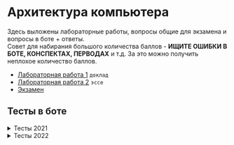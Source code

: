 # Архитектура компьютера
Здесь выложены лабораторные работы, вопросы общие для экзамена и вопросы в боте + ответы.  
Совет для набирания большого количества баллов - **ИЩИТЕ ОШИБКИ В БОТЕ, КОНСПЕКТАХ, ПЕРВОДАХ** и т.д. За это можно получить неплохое количество баллов.

+ [Лабораторная работа 1](./LAB_1) `доклад`
+ [Лабораторная работа 2](./LAB_2) `эссе`
+ [Экзамен](./docs/АК%20экзамен.pdf)


## Тесты в боте
<details><summary>Тесты 2021</summary>
<details><summary>Тест 1</summary>
    
В чем основная цель практик архитектурного проектирования и системной инженерии?
    
1. Сокращение времени на разработку.
2. Сокращение затрат на разработку.
3. Улучшение характеристик разрабатываемой системы.
4. **Сокращение проектных рисков.**
    
Почему большинство современных компьютерных систем считаются системами с преобладающей программной составляющей?
    
1. Программная составляющая является частью системы.
2. **Значительная частью бюджета уходит на разработку программного обеспечения.**
3. Система может распространяться без аппаратного обеспечения.
4. Разработка системы включает создание программы испытаний.
    
На какой стадии жизненного цикла системы определяется операционное окружение?
    
1. Замысел
2. Разработка
3. Производство
4. **Применение**
5. Поддержка
6. Списание
    
Что такое 'обеспечивающая система'?
    
1. Элемент разрабатываемой системы.
2. Система из операционного окружения.
3. Система энергоснабжения.
4. Инвесторы и инвестиционные фонды.
5. **Система, позволяющая продвигать систему между стадиями жизненного цикла.**
    
Вы согласны с утверждением: архитектура определяет то, как система будет развиваться в будущем?
    
1. **Да**
2. Нет
    
Вы согласны с утверждением: архитектура затрагивает все вопросы и аспекты устройства системы?
    
1. Да
2. **Нет**
    
</details>
<details><summary>Тест 2</summary>

Какой механизм оптимизации может быть применен для повышения скорости расчётов большой группой людей?

1. Суперскалярные вычисления.
2. **Конвейерные вычисления.**
3. Кеширование.
4. Ленивые вычисления.

Какой из перечисленных механизмов расчетов позволяет относительно просто наращивать разрядность операндов и результата:

1. Логарифмическая линейка.
2. **Арифмометр.**
3. Рота солдат.

Надежность расчетов при выполнении большой группой людей достигается не за счет (выберите неправильный ответ):

1. **Защиты от ошибок в алгоритме.**
2. Оптимизации ввода/вывода промежуточных значений.
3. Резервирования вычислительных узлов.
4. Механизмов защиты от сокрытия ошибок.

Типичная область использования для релейных схем:

1. Разработка информационных систем.
2. **Разработка систем управления.**
3. Разработка встроенных систем.
4. Разработка систем на кристалле.

Значение сигнала `x` в логических выражениях означает:

1. На линии не установлено никакое значение.
2. Электрический уровень на линии не является корректным (не может быть интерпретирован).
3. **На линии может быть установлена либо 0, либо 1, в зависимости от реализации.**
4. Линия отключена.

Разделение комбинационной схемы на две части при помощи регистров не позволяет (выберите неправильный ответ):

1. Повысить тактовую частоту схемы.
2. **Повысить скорость расчета схемы (секунд на операцию).**
3. Увеличь производительность схемы (операций в секунду).
    
</details>
<details><summary>Тест 3</summary>

Считается, что закон Мура сегодня не работает. Выберите неправильную причину (неправильный ответ)

1. Высокая сложность параллельного программирования.
2. **Популяризация облачных платформ.**
3. Закон Амдала.
4. Ограничения каналов данных.
5. Трудности отвода тепла.

Согласно определению OMG Essence, в программную систему не включается:

1. **Методическое обеспечение.**
2. Программное обеспечение.
3. Аппаратное обеспечение.
4. Данные.

Hardware и Software означает (выберите правильное утверждение):

1. hard - сложное, soft - простое
2. hard - аппаратное обеспечение, soft - программное обеспечение
3. hard - твёрдое (можно постучать), soft - нефизическое (нельзя постучать)
4. **hard - твёрдое (сложно изменить), soft - мягкое (легко изменить)**

Программируемый логический контроллер (ПЛК) это (АСУТП -- Автоматизированная система управления технологическим процессом):

1. Система на кристалле, адаптированная для конкретной задачи в области АСУТП.
2. Типичная встроенная система, поддерживающая язык программирования общего назначения высокого уровня (C, Python, C++, Rust).
3. **Универсальная встраиваемая система для АСУТП, поддерживающая специализированные языки программирования.**
4. Персональный компьютер со специализированным программным обеспечением для АСУТП.
5. Контроллер, позволяющий запрограммировать произвольную логическую функцию.

Модели вычислений не являются частичными синонимами для:

1. парадигм программирования
2. **паттернам проектирования**
3. стилям программирования
4. языкам программирования

Согласно определению OMG Essence, в программную систему включаются данные, что это за данные?

1. Данные, обрабатываемые системой.
2. Данные с программным обеспечением.
3. **Служебные данные (шаблоны, шрифты и т.п.)**
4. Документация на систему.
    
</details>
<details><summary>Тест 4</summary>

Машина Тьюринга является абстрактным вычислителем так как:

1. Никто не думал её реализовать на практике.
2. Высокая сложность программирования.
3. Управляющее устройство (головка) слишком сложна в реализации для реальных алгоритмов.
4. **Сложность реализации требуемой ленты.**
5. Неполнота по Тьюрингу.

Что в информационном процессоре является опциональным с точки зрения практического применения?

1. **ввод информации**
2. процессор
3. вывод информации
4. хранилище данных

Какому свойству не должна отвечать модель вычислений универсального информационного процессора (неправильный ответ)?

1. полнота по Тьюрингу
2. **соответствие аппаратному базису процессора**
3. условная произвольность объёма программы
4. возможность изменения программы

Выберите среди перечисленных пунктов тот, который не относится к принципам фон Неймановской архитектуры (неправильный ответ):

1. Использование бинарного кодирования.
2. Возможность условного перехода.
3. Использование адресуемой памяти для хранения программ и данных.
4. **Использование микропрограммного управления.**
5. Использование программного управления с последовательной выборкой команд.

В чем ключевое отличие Принстонской и Гарвардской архитектуры?

1. Способ лицензирования
2. Принцип построения системы команд
3. Наличие или отсутствие микропрограммного управления
4. **Совместное или раздельное хранения программ и данных**

Ключевое преимущество Гарвардской архитектуры?

1. Возможность использования без лицензионных отчислений
2. Унифицированный доступ к памяти команд и данных
3. **Возможность одновременного доступа к командам и данным**
4. Простота аппаратной реализации
5. Высокий уровень предсказуемости времени исполнения
6. Сокращённая система команд
    
</details>
<details><summary>Тест 5</summary>

Микрооперация это:

1. Операция для взаимодействия с памятью
2. Операция, выполняемая за 1 такт процессора
3. **Операция, непосредственно кодирующая сигналы процессора**
4. Операция, кодируемая одним машинным словом

Первая C в CISC это:

1. **Complex**
2. Computer
3. Controller
4. Custom

Последняя R в RISC это:

1. Revised
2. Rationalized
3. **Reduced**
4. Realtime

NISC -- Not Instruction Set Computer, что это означает?

1. В процессоре отсутствуют микрооперации
2. В процессоре отсутствуют микроинструкции
3. В процессоре отсутствуют инструкции для управления процессором
4. В процессоре отсутствует память команд (только управляющие автоматы)
5. **Система микроопераций является системой команд процессора**

Какое утверждение о стековых процессорах является некорректным?

1. **Стековый процессор относится к фон Неймановским архитектурам.**
2. Стековый процессор является процессором высокого уровня (high-level language computer architecture)
3. Стековый процессор использует стек для работы с данными вместо регистров
4. Стековый процессор естественным образом поддерживает процедуры

Что привело к появлению и развитию CISC процессоров?

1. Принцип программного управления
2. Гарвардская архитектура процессора
3. **Принцип микрограммного управления**
4. Недостатки RISC процессоров
5. Развитие технологии производства интегральных схем

RISC процессора вытесняют CISC процессора. Должны ли NISC процессора вытеснить RISC процессора (в роли CPU)?

1. Да. NISC позволяет упростить аппаратную составляющую процессора.
2. Да. NISC позволяет компиляторам генерировать более эффективный код.
3. **Нет. NISC не позволяет обеспечить бинарную совместимость программного обеспечения.**
4. Нет. NISC процессора обладают слишком низкой плотностью кода.
    
</details>
<details><summary>Тест 6</summary>

Иерархия памяти в компьютерах обусловлена?

1. Маркетинговыми исследованиями
2. Личными предпочтениями потребителей
3. **Прямой взаимосвязью между скоростью памяти и стоимостью хранения на единицу хранения (МБ)**
4. Особенностями интерфейсов ввода-вывода

Выберите ошибочное утверждение относительно устройства памяти:

1. **Скорость доступа к памяти с произвольным доступом выше чем к памяти с последовательным доступом.**
2. DRAM память может быть недоступна для доступа из-за "обслуживания" хранимых значений (в противном случае они могут быть утеряны).
3. SRAM память может обеспечить доступ на частоте процессора.
4. Данные, хранимые в ROM (Read Only Memory) памяти, могут быть заданы как на производстве, так и пользователем.

Почему в современных процессорах так много кешей (L1, L2, L3)?

1. Разные типы кешей реализуются разными технологиями.
2. Кеши работают в параллельном режиме.
3. **Существует противоречие между: физическим размером кеша, объёмом памяти кеша и длительностью доступа.**
4. Кеши используются для хранение разных типов данных (кеш команд, кеш данных).

Кеш память может работать эффективно только при условии:

1. Доступа к кеш памяти на частоте процессора.
2. Большого объёма кеш памяти.
3. Доступ к памяти должен быть равномерно распределён по адресному пространству во времени.
4. **Доступ к памяти должен быть локализован по времени и адресному пространству.**

Ассоциативность кеш памяти характеризует:

1. Количество уровней кеш памяти.
2. **Отношение кеш линий и адресного пространства памяти (какие адреса в какие кеш линии могут быть отображены).**
3. Отношение количества кеш линий и объём кеш памяти (объём данных хранимых в одной кеш линии).
4. Механизм синхронизации между разными уровнями кеш памяти (инклюзивная, эксклюзивная, неэксклюзивная).
5. Стандарт протокола управления кеш памятью, объединяющий группу производителей.

Операция чтения и записи в памяти с точки зрения кеш памяти.

1. Чтение и запись идентичны с точки зрения кеш памяти.
2. Операция записи не может быть оптимизирована за счёт использования кеш памяти.
3. Операция чтения может быть отложена в случае кеш промаха.
4. **Операция записи может быть отложена в случае кеш промаха.**
    
</details>
<details><summary>Тест 7</summary>

Отображение ввода-вывода в память позволяет:

1. Снять ограничения на количество портов.
2. Повысить скорость доступа к устройствам ввода-вывода
3. Использовать специализированные команды для ввода-вывода
4. **Использовать обычные команды для ввода-вывода**

Система прерываний позволяет:

1. Освободить процессор от ввода-вывода.
2. Освободить процессор от копирования данных из/в устройство ввода-вывода.
3. **Освободить процессор от наблюдения за портами ввода-вывода.**
4. Снять ограничения на частоту передачи данных относительно частоты процессора.

Закон Amdahl-а ограничивает:

1. **Максимальный уровень параллелизма.**
2. Максимальную частоту процессора.
3. Максимальную площадь процессора.
4. Скорость проста производительности процессоров.

Рост параллелизма уровня битов ограничен:

1. Быстрым снижением частоты схемы.
2. Техническими ограничениями кремневого производства.
3. **Низким эффектом от его наращивания.**
4. Быстрым ростом сложности проектирования.

Отметьте несуществующий вид конфликтов при организации конвейеризированного процессора (неправильные ответ):

1. Невозможность одновременного доступа к одному устройству.
2. **Конфликт по данным (чтение после чтения).**
3. Программное изменение счётчика команд.
4. Конфликт по данным (запись после записи).
5. Аппаратное изменение счётчика команд.

Ключевое отличие суперскалярного процессора от VLIW:

1. Суперскалярный процессор проще в реализации.
2. Суперскалярный процессор позволяет параллельно исполнять команды.
3. VLIW процессор позволяет параллельно исполнять команды.
4. Суперскалярный процессор поддерживает параллелизм на уровне системы команд.
5. **VLIW процессор поддерживает параллелизм на уровне системы команд.**

</details>
</details>

<details><summary>Тесты 2022</summary>
<details><summary>Тест 1</summary>

Почему большинство современных компьютерных систем считаются системами с преобладающей программной составляющей?

1. Программная составляющая является частью системы.
2. **Значительная частью бюджета уходит на разработку программного обеспечения.**
3. Система может распространяться без аппаратного обеспечения.
4. Разработка системы включает создание программы испытаний.

На какой стадии жизненного цикла системы происходит взаимодействие с операционным окружением?

1. Замысел
2. Разработка
3. Производство
4. **Применение**
5. Поддержка
6. Списание

Что такое 'обеспечивающая система'?

1. Элемент разрабатываемой системы.
2. Система из операционного окружения.
3. Система энергоснабжения.
4. Инвесторы и инвестиционные фонды.
5. **Система, позволяющая продвигать систему между стадиями жизненного цикла.**

Реальное время в системах управления это:

1. Высокие требования к скорости обработки данных.
2. **Точные требования к временным задержкам компьютерной системы.**
3. Высокие требования к скорости реакции на внешнее событие.
4. Наличие точного астрономического времени в устройстве.

Новое качество, продающее облачные платформы:

1. **Возможность динамического управления количество используемого оборудования.**
2. Возможность виртуализации.
3. Возможность получить сервер не прибегая к 'админским задачам'
4. Это buzzword.

Как правильно вносить правки к слайдам и коспектам?

1. Написать преподавателю в телеграм.
2. Отправить patch файл на электронную почту.
3. Оформить Merge Request. Одна опечатка -- один MR.
4. **Оформить Merge Request. Один MR -- группа связанных правок одного типа.**
5. Не стоит указывать преподавателю на его ошибки.

</details>
<details><summary>Тест 2</summary>

На какой стадии жизненного цикла системы происходит взаимодействие с операционным окружением?

1. Замысел
2. Разработка
3. Производство
4. **Применение**
5. Поддержка
6. Списание

Реальное время в системах управления это:

1. Высокие требования к скорости обработки данных.
2. **Точные требования к временным задержкам компьютерной системы.**
3. Высокие требования к скорости реакции на внешнее событие.
4. Наличие точного астрономического времени в устройстве.

Новое качество, продающее облачные платформы:

1. **Возможность динамического управления количество используемого оборудования.**
2. Возможность виртуализации.
3. Возможность получить сервер не прибегая к 'админским задачам'
4. Это buzzword.

Вы согласны с утверждением: архитектура определяет то, как система будет развиваться в будущем?

1. **Да**
2. Нет

Вы согласны с утверждением: архитектура затрагивает все вопросы и аспекты устройства системы?

1. Да
2. **Нет**

Архитектурное проектирвание позволяет?

1. Снизить плановый бюджет проекта.
2. Реализовать большее количество функций за теже деньги.
3. Гарантировать выполнение проекта в срок.
4. **Сократить проектные риски.**
5. Реально впечатлить инвестора.

</details>
<details><summary>Тест 3 (4/6)</summary>

Какой механизм оптимизации может быть применён для повышения скорости расчётов большой группой людей?

1. Суперскалярные вычисления.
2. **Конвейерные вычисления.**
3. Кеширование.
4. Ленивые вычисления.

Какой из перечисленных механизмов расчетов позволяет относительно просто наращивать разрядность операндов и результата:

1. Логарифмическая линейка.
2. **Арифмометр.**
3. Рота солдат.

От какого рода ошибок нельзя защититься при выполнение рассчётов большой группой людей?

1. Ошибок при работе с промежуточными значенями.
2. **Сбоя отдельного вычислительного узла.**
3. Саботажа отдельными учасниками процесса
4. Ошибок в алгоритма.

Типичная область использования релейных схем:

1. Разработка информационных систем.
2. **Разработка систем управления.**
3. Разработка встроенных систем.
4. Разработка систем на кристалле.

Полный набор булевых функций это:

1. И, ИЛИ, НЕ
2. **Любой функциональный эквивалент И, ИЛИ, НЕ**
3. Таблица истинности.

В контексте двоичного кодирования погрешность 'by design' означает:

1. Попытку сэкономить.
2. Проектировщик сознательно делает расчёты в системе неточными.
3. **Проектировщик закладывает допустимый дрейф физ. параметров системы, влияющий на точность.**
4. Саботаж на производстве.

</details>
<details><summary>Тест 4</summary>

Значение сигнала `x` означает?

1. На линии не установлено значение.
2. Электрический уровень является некорректным (не может быть интерпретирован).
3. **На линии будет установлен 0 или 1, в зависимости от реализации.**
4. Линия отключена.

Что такое 'Полный сумматор'?

1. Бинарный сумматор на заданное количество бит
2. Бинарный сумматор на один бит без бита переноса
3. **Бинарный сумматор на один бит с битом переноса**
4. Арифметико-логическое устройство процессора

Параллелизм уровня бит это?

1. **Вид параллилизма, основанный на ширине машинного слова**
2. Вид параллилизма, основанный на бинарном представлении данных
3. Особое свойство полупроводниковой элементной базы.
4. Вид параллилизма, основанный на конвейерной обработке данных

Триггер в цифровой схемотехнике это?

1. Хранимая в базе данных процедура
2. **Элемент с двумя состояниями**
3. Логическая функция
4. Особый логический элемент, необходимый для востановления затухающего сигнала

Разделение комбинационной схемы на две части при помощи регистров НЕ позволяет:

1. Повысить тактовую частоту схемы.
2. **Повысить скорость расчета схемы (секунд на операцию).**
3. Увеличь производительность схемы (операций в секунду).

Основная тенденция средств производства РЭА (радиоэлектронной аппаратуры)?

1. Рост уровня конфигурируемости конечного продукта
2. Рост объёма номенклатуры используемых компонент
3. Возможность адаптации устройства для нужд конкретного пользователя при производстве
4. **Рост плотности размещения компонент**

</details>
<details><summary>Тест 5 (4/5)</summary>

Считается, что закон Мура сегодня не работает. Выберите НЕправильную причину:

1. Высокая сложность параллельного программирования.
2. **Возможность горизонтального масштабирования в облачных платформах.**
3. Ограничения каналов данных.
4. Трудности отвода тепла.

Согласно определению OMG Essence, в программную систему не включается:

1. **Методическое обеспечение.**
2. Программное обеспечение.
3. Аппаратное обеспечение.
4. Данные.

Закон Амдала характеризует:

1. Максимальное количество ядер в процессоре.
2. Максимальное количество потоков для выполнения программы.
3. **Рост скорости вычислений от количества паралленых процессов.**
4. Рост скорости вычислений от потребляемой мощности.

Что называют Dark Silicon?

1. **Неиспользуемая часть чипа, необходимая для отведения тепла.**
2. Чипы производимые для военной промышленности.
3. Тип корпусирования.
4. Часть чипа, используемая для хранения firmware процессора.

Почему от аппаратчиков (цифровая схематехника) ожидают более ответственной разработки?

1. Относительно длинный производственный цикл.
2. Использование логических анализаторов и осцилографов повышает качество отладки.
3. **Цена ошибки аппаратчика выше, чем программиста.**
4. Цифровые схемы проще программ.

</details>
<details><summary>Тест 6 (6/7)</summary>

Hardware и Software означает (выберите правильное утверждение):

1. hard -- сложное, soft -- простое
2. hard -- аппаратное, soft -- программное
3. **hard -- твёрдое (сложно изменить), soft -- мягкое (легко изменить)**
4. hard -- твёрдое (можно ткнуть пальцем), soft -- информационное (нельзя ткнуть пальцем)

Программируемый логический контроллер (ПЛК) это (АСУТП -- Автоматизированная система управления технологическим процессом):

1. Система на кристалле, адаптированная для конкретной задачи в области АСУТП.
2. Типичная встроенная система, поддерживающая язык программирования общего назначения высокого уровня (C, Python, C++, Rust).
3. **Универсальная встраиваемая система для АСУТП.**
4. Персональный компьютер со специализированным ПО для АСУТП.
5. Контроллер, позволяющий запрограммировать произвольную логическую функцию.

Модели вычислений не являются частичными синонимами для:

1. парадигм программирования
2. стилям программирования
3. языкам программирования
4. **паттернам проектирования**

Машина Тьюринга является абстрактным вычислителем так как:

1. Никто не думал её реализовать на практике.
2. Высокая сложность программирования.
3. Управляющее устройство (головка) слишком сложна в реализации для реальных алгоритмов.
4. **Лента слишком сложна в реалзиции.**
5. Неполнота по Тьюрингу.

Что в информационном процессоре является опциональным с точки зрения практического применения?

1. **ввод информации**
2. процессор
3. вывод информации
4. хранилище данных

Какому свойству не должна отвечать модель вычислений универсального информационного процессора (неправильный ответ)?

1. полнота по Тьюрингу
2. **отсутствие проблемы остановки**
3. условная произвольность объёма программы
4. возможность изменения программы

Что такое DataPath?

1. **Канал ввода-вывода данных.**
2. Шина данных между процессором и основной памятью.
3. Чатсь процессора, обеспечивающая хранение и кеширование данных.
4. Часть процессора, отвечающая за хранение и передачу данных.

</details>
<details><summary>Тест 7</summary>

В чем ключевое отличие Принстонской и Гарвардской архитектуры?

1. Способ лицензирования
2. Принцип построения системы команд
3. Наличие или отсутствие микропрограммного управления
4. **Совместное или раздельное хранения программ и данных**

Ключевое преимущество Гарвардской архитектуры?

1. Возможность использования без лицензионных отчислений
2. Унифицированный доступ к памяти команд и данных
3. **Возможность одновременного доступа к командам и данным**
4. Простота аппаратной реализации
5. Высокий уровень предсказуемости времени исполнения
6. Сокращённая система команд

Микрооперация это:

1. Операция для взаимодействия с памятью
2. Операция, выполняемая за 1 такт процессора
3. **Операция, непосредственно кодирующая сигналы процессора**
4. Операция, кодируемая одним машинным словом

NISC -- Not Instruction Set Computer, что это означает?

1. Процессор, система команд которого адаптируется под конкретный алгоритм.
2. Процессор с проприетарной системой команд
3. В процессоре отсутствует память команд (только управляющие автоматы)
4. **Система микроопераций является системой команд процессора**

Что привело к появлению и развитию CISC процессоров?

1. Принцип программного управления
2. Гарвардская архитектура процессора
3. **Принцип микрограммного управления**
4. Недостатки RISC процессоров
5. Развитие технологии производства интегральных схем

</details>
<details><summary>Тест 8 (3/5)</summary>

RISC процессора вытесняют CISC процессора. Должны ли NISC процессора вытеснить RISC процессора (в роли CPU)?

1. Да. NISC позволяет упростить аппаратную составляющую процессора.
2. Да. NISC позволяет компиляторам генерировать более эффективный код.
3. **Нет. NISC не позволяет обеспечить бинарную совместимость программного обеспечения.**
4. Нет. NISC процессора обладают слишком низкой плотностью кода.

Отметьте НЕсуществующий вид конфликтов при организации конвейеризированного процессора:

1. Невозможность одновременного доступа к одному устройству.
2. **Конфликт по данным (чтение после чтения).**
3. Программное изменение счётчика команд.
4. Конфликт по данным (запись после записи).
5. Аппаратное изменение счётчика команд.

Отметьте НЕсуществующий вид конфликтов при организации конвейеризированного процессора:

1. Невозможность одновременного доступа к одному устройству.
2. Конфликт по данным (чтение после чтения).
3. **Программное изменение счётчика команд.**
4. Конфликт по данным (запись после записи).
5. Аппаратное изменение счётчика команд.

RISC процессор благодаря особенностям организации позволяет развить паралеллизм:

1. Не позволяет.
2. Уровня бит.
3. **Уровня инструкций.**
4. Уровня команд.
5. Уровня потоков (threads).

Что называют 'пузырьком' в контексте микроархитектуры процессоров?

1. Регистр, выделенный для алгоритмов на массивах.
2. **Инструкция Nop (нет операции).**
3. Сброс конвейера связанный с конфликтом.
4. Инструкция простоя конвейера.
5. Инструкция остановки конвейера до момента разрешения конфликта.

</details>
<details><summary>Тест 9 (3/5)</summary>

Какое утверждение о стековых процессорах является НЕкорректным?

1. **Стековый процессор относится к фон Неймановским архитектурам.**
2. Стековый процессор является процессором высокого уровня (high-level language computer architecture)
3. Стековый процессор использует стек для работы с данными вместо регистров
4. Стековый процессор естественным образом поддерживает процедуры

Выберите корректное утверждение о стековых процессорах:

1. В стековых процессорах не используется микропрограммное управление
2. Команды стековых процессоров работают только со стеком (исключая ввод/вывод)
3. **Стековый процессор может содержать более одного стека**
4. Организация памяти (как функционального элемента) принципиально отлична от процессора фон Неймана

Ключевое отличие суперскалярного процессора от VLIW:

1. Суперскалярный процессор проще в реализации.
2. Суперскалярный процессор позволяет параллельно исполнять команды.
3. Суперскалярный процессор поддерживает параллелизм на уровне системы команд.
4. **VLIW процессор позволяет параллельно исполнять команды.**
5. VLIW процессор поддерживает параллелизм на уровне системы команд.

Верно ли утверждение: спекулятивные вычислений во VLIW процессоре реализовать проще, чем в CISC?

1. **Да.**
2. Нет.

Верно ли утверждение: суперскалярные процессора имеют более независимую ISA от микроархитектуры, по сравнению с VLIW?

1. **Да.**
2. Нет.

</details>
<details><summary>Тест 10 (3/4)</summary>

Основная 'фишка' отображения ввода-вывода в память:

1. Снять ограничения на количество портов.
2. Повысить скорость доступа к устройствам ввода-вывода
3. Использовать специализированные команды для ввода-вывода
4. **Использовать обычные команды для ввода-вывода**

Иерархия памяти в компьютерах обусловлена?

1. Маркетинговыми исследованиями
2. Личными предпочтениями потребителей
3. **Прямой взаимосвязью между скоростью памяти и стоимостью хранения на единицу хранения (МБ)**
4. Особенностями интерфейсов ввода-вывода

Каким образом можно реализовать параллелизм уровня задач без системы прерываний?

1. Никаким
2. Через конечные автоматы.
3. **Через сети процессов Кана.**
4. Для этого требуются мезанизмы async/await.
5. Для этого требуются мезанизмы замыкий, callback-ов и event-loop.

Хранилища с последовательным боступам к данным:

1. Безнадёжно устарели.
2. Являются Legacy и необходимы для обратной совместимости.
3. Являются устаревшими и постепенно выходят из эксплуатации.
4. **По прежнему актуальных.**

</details>
<details><summary>Тест 11</summary>

Выберите ошибочное утверждение относительно устройства памяти:

1. **Скорость доступа к памяти с произвольным доступом выше чем к памяти с последовательным доступом.**
2. DRAM память может быть недоступна для чтение из-за 'обслуживания' хранимых значений (в противном случае они могут быть утеряны).
3. Данные, хранимые в ROM (Read Only Memory) памяти, могут быть заданы как на производстве, так и пользователем.

Почему в современных процессорах так много кешей (L1, L2, L3)?

1. Разные типы кешей реализуются разными технологиями.
2. Кеши работают в параллельном режиме.
3. **Противоречие между: физическим размером кеша, объёмом памяти кеша и длительностью доступа.**
4. Кеши используются для хранение разных типов данных (кеш команд, кеш данных).

Кеш память может работать эффективно только при условии:

1. Доступа к кеш памяти на частоте процессора.
2. Большого объёма кеш памяти.
3. Доступ к памяти должен быть равномерно распределён по времени и адресному пространству.
4. **Доступ к памяти должен быть локализован по времени и адресному пространству.**

Какой вид кеш промоха наиболее губителен для производительности:

1. Кеш промах по чтению данных.
2. Кеш промах по записи данных.
3. **Кеш промах по чтению инструкций.**
4. Кеш промах по записи инструкций.

Операция чтения и записи в памяти с точки зрения кеш памяти.

1. Идентичны.
2. Операция записи не может быть оптимизирована.
3. Операция чтения может быть отложена в случае кеш промаха.
4. **Операция записи может быть отложена в случае кеш промаха.**

</details>
<details><summary>Тест 12</summary>

Ассоциативность кеш памяти характеризует:

1. Количеством уровней кеш памяти.
2. **Отношение кеш линий и адресного пространства (какие адреса в какие кеш линии могут быть отображены).**
3. Отношение количества кеш линий и объём кеш памяти.
4. Механизм синхронизации между уровнями кеш памяти (инклюзивная, эксклюзивная, неэксклюзивная).
5. Стандарт протокола управления кеш памятью, объединяющий группу производителей.

Закон Amdahl-а ограничивает:

1. Максимальный количество параллелельных потоков.
2. **Максимальный эффект от уровня параллелизма.**
3. Максимальную частоту процессора.
4. Максимальное количество ядер процессора.

Рост параллелизма уровня битов ограничен:

1. Быстрым снижением частоты схемы.
2. Техническими ограничениями кремневого производства.
3. **Низким эффектом от его наращивания.**
4. Быстрым ростом сложности проектирования.

CAP теорема говорит нам что придётся выбирать среди:

1. Быстро, дёшево, качественно
2. Доступно, отказоустойчиво, с минимальной задержкой.
3. **Согласовано, доступно, усточиво к разделению.**
4. Распределёно, синхронизировано, доступно.

Рост параллелизма уровня битов ограничен в CPU:

1. Быстрым снижением частоты схемы.
2. Техническими ограничениями кремневого производства.
3. **Низким эффектом от его наращивания.**
4. Ростом сложности проектирования.

</details>
<details><summary>Тест 13 (3/4)</summary>

Система прерываний позволяет:

1. Освободить процессор от ввода-вывода.
2. Освободить процессор от копирования данных из/в устройство ввода-вывода.
3. **Освободить процессор от наблюдения за портами ввода-вывода.**
4. Снять ограничения на частоту передачи данных относительно частоты процессора.

Кооперативная многозадачность позволяет:

1. **Приложению управлять процессорным временем.**
2. Выстраивать кооперацию между процессами.
3. Обеспечить условно мгновенную реакцию на внешнее событие.
4. Организовывать вычислительный процесс через Event-loop.

Вытесняющая многозадачность позволяет:

1. Разрабатывать потоко-безопастный код.
2. Выстраивать кооперацию между процессами.
3. **Обеспечить условно мгновенную реакцию на внешнее событие.**
4. Организовать механизм Watch-dog таймера.

Прямой доступ к памяти это:

1. **Доступ в основную память минуя кеш.**
2. Доступ в основную память минуя виртуальные таблицы.
3. Механизм взаимодействия процессов через общий сегмент памяти.
4. Механизм ввода-вывода.

</details>
</details>